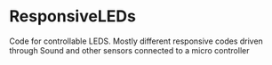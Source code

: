 # ResponsiveLEDs
Code for controllable LEDS. Mostly different responsive codes driven through Sound and other sensors connected to a micro controller
